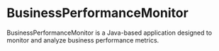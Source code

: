 # BusinessPerformanceMonitor
BusinessPerformanceMonitor is a Java-based application designed to monitor and analyze business performance metrics.
